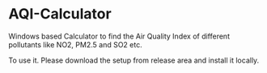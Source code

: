 # AQI-Calculator
Windows based Calculator to find the Air Quality Index of different pollutants like NO2, PM2.5 and SO2 etc.

To use it. Please download the setup from release area and install it locally. 
